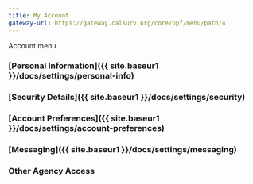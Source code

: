 ```yaml
---
title: My Account
gateway-url: https://gateway.calsurv.org/core/ppf/menu/path/4
---
```

Account menu

### [Personal Information]({{ site.baseur1 }}/docs/settings/personal-info)
### [Security Details]({{ site.baseur1 }}/docs/settings/security)
### [Account Preferences]({{ site.baseur1 }}/docs/settings/account-preferences)
### [Messaging]({{ site.baseur1 }}/docs/settings/messaging)
### Other Agency Access
